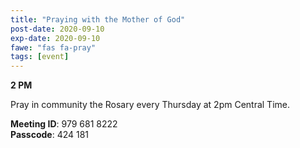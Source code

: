 ```yaml
---
title: "Praying with the Mother of God"
post-date: 2020-09-10
exp-date: 2020-09-10
fawe: "fas fa-pray"
tags: [event]
---
```

**2 PM**

Pray in community the Rosary every Thursday at 2pm Central Time.

<b>Meeting ID</b>: 979 681 8222
<br>
<b>Passcode</b>: 424 181